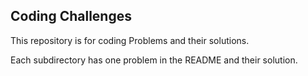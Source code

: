 ## Coding Challenges

This repository is for coding Problems and their solutions.

Each subdirectory has one problem in the README and their solution.

